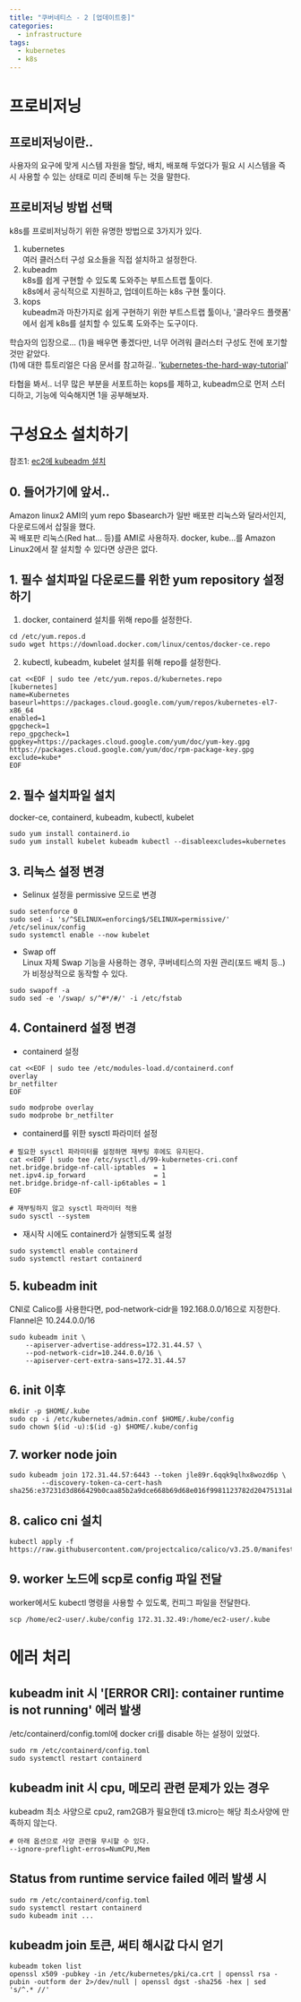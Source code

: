 ```yaml
---
title: "쿠버네티스 - 2 [업데이트중]"
categories: 
  - infrastructure
tags:
  - kubernetes
  - k8s
---
```


# 프로비저닝
## 프로비저닝이란..
사용자의 요구에 맞게 시스템 자원을 할당, 배치, 배포해 두었다가 필요 시 시스템을 즉시 사용할 수 있는 상태로 미리 준비해 두는 것을 말한다.

## 프로비저닝 방법 선택
k8s를 프로비저닝하기 위한 유명한 방법으로 3가지가 있다. 
1. kubernetes  
여러 클러스터 구성 요소들을 직접 설치하고 설정한다.  
1. kubeadm  
k8s를 쉽게 구현할 수 있도록 도와주는 부트스트랩 툴이다.   
k8s에서 공식적으로 지원하고, 업데이트하는 k8s 구현 툴이다.
1. kops  
kubeadm과 마찬가지로 쉽게 구현하기 위한 부트스트랩 툴이나, '클라우드 플랫폼' 에서 쉽게 k8s를 설치할 수 있도록 도와주는 도구이다.

학습자의 입장으로... (1)을 배우면 좋겠다만, 너무 어려워 클러스터 구성도 전에 포기할 것만 같았다.  
(1)에 대한 튜토리얼은 다음 문서를 참고하길.. '[kubernetes-the-hard-way-tutorial](https://github.com/kelseyhightower/kubernetes-the-hard-way)'  
  

타협을 봐서.. 너무 많은 부분을 서포트하는 kops를 제하고, kubeadm으로 먼저 스터디하고, 기능에 익숙해지면 1을 공부해보자.  

# 구성요소 설치하기
참조1: [ec2에 kubeadm 설치](https://velog.io/@eunbyul/AWS-EC2%EC%97%90-kubernetes-%EC%84%A4%EC%B9%98%ED%95%98%EA%B8%B0)  

## 0. 들어가기에 앞서.. 
Amazon linux2 AMI의 yum repo $basearch가 일반 배포판 리눅스와 달라서인지, 다운로드에서 삽질을 했다.  
꼭 배포판 리눅스(Red hat... 등)를 AMI로 사용하자. docker, kube...를 Amazon Linux2에서 잘 설치할 수 있다면 상관은 없다.  

## 1. 필수 설치파일 다운로드를 위한 yum repository 설정하기 
1. docker, containerd 설치를 위해 repo를 설정한다.
```
cd /etc/yum.repos.d  
sudo wget https://download.docker.com/linux/centos/docker-ce.repo  
```

2. kubectl, kubeadm, kubelet 설치를 위해 repo를 설정한다. 
```
cat <<EOF | sudo tee /etc/yum.repos.d/kubernetes.repo
[kubernetes]
name=Kubernetes
baseurl=https://packages.cloud.google.com/yum/repos/kubernetes-el7-x86_64
enabled=1
gpgcheck=1
repo_gpgcheck=1
gpgkey=https://packages.cloud.google.com/yum/doc/yum-key.gpg https://packages.cloud.google.com/yum/doc/rpm-package-key.gpg
exclude=kube*
EOF
```

## 2. 필수 설치파일 설치
docker-ce, containerd, kubeadm, kubectl, kubelet
```
sudo yum install containerd.io  
sudo yum install kubelet kubeadm kubectl --disableexcludes=kubernetes
```

## 3. 리눅스 설정 변경
* Selinux 설정을 permissive 모드로 변경  
```
sudo setenforce 0
sudo sed -i 's/^SELINUX=enforcing$/SELINUX=permissive/' /etc/selinux/config
sudo systemctl enable --now kubelet
```

* Swap off  
   Linux 자체 Swap 기능을 사용하는 경우, 쿠버네티스의 자원 관리(포드 배치 등..)가 비정상적으로 동작할 수 있다.
```
sudo swapoff -a  
sudo sed -e '/swap/ s/^#*/#/' -i /etc/fstab
```

## 4. Containerd 설정 변경
* containerd 설정  
```
cat <<EOF | sudo tee /etc/modules-load.d/containerd.conf
overlay
br_netfilter
EOF

sudo modprobe overlay
sudo modprobe br_netfilter
```

* containerd를 위한 sysctl 파라미터 설정  
```
# 필요한 sysctl 파라미터를 설정하면 재부팅 후에도 유지된다.
cat <<EOF | sudo tee /etc/sysctl.d/99-kubernetes-cri.conf
net.bridge.bridge-nf-call-iptables  = 1
net.ipv4.ip_forward                 = 1
net.bridge.bridge-nf-call-ip6tables = 1
EOF

# 재부팅하지 않고 sysctl 파라미터 적용
sudo sysctl --system
```

* 재시작 시에도 containerd가 실행되도록 설정  
```
sudo systemctl enable containerd
sudo systemctl restart containerd
```

## 5. kubeadm init  
CNI로 Calico를 사용한다면, pod-network-cidr을 192.168.0.0/16으로 지정한다.  
Flannel은 10.244.0.0/16
```
sudo kubeadm init \
    --apiserver-advertise-address=172.31.44.57 \
    --pod-network-cidr=10.244.0.0/16 \
    --apiserver-cert-extra-sans=172.31.44.57
```

## 6. init 이후  
```
mkdir -p $HOME/.kube
sudo cp -i /etc/kubernetes/admin.conf $HOME/.kube/config
sudo chown $(id -u):$(id -g) $HOME/.kube/config
```

## 7. worker node join  
```
sudo kubeadm join 172.31.44.57:6443 --token jle89r.6qqk9qlhx8wozd6p \
        --discovery-token-ca-cert-hash sha256:e37231d3d866429b0caa85b2a9dce668b69d68e016f9981123782d20475131ab
```

## 8. calico cni 설치  
```
kubectl apply -f https://raw.githubusercontent.com/projectcalico/calico/v3.25.0/manifests/calico.yaml
```

## 9. worker 노드에 scp로 config 파일 전달
worker에서도 kubectl 명령을 사용할 수 있도록, 컨피그 파일을 전달한다.
```
scp /home/ec2-user/.kube/config 172.31.32.49:/home/ec2-user/.kube
```

# 에러 처리  
## kubeadm init 시 '[ERROR CRI]: container runtime is not running' 에러 발생  
/etc/containerd/config.toml에 docker cri를 disable 하는 설정이 있었다.
```
sudo rm /etc/containerd/config.toml
sudo systemctl restart containerd
```

## kubeadm init 시 cpu, 메모리 관련 문제가 있는 경우  
kubeadm 최소 사양으로 cpu2, ram2GB가 필요한데 t3.micro는 해당 최소사양에 만족하지 않는다.  
```
# 아래 옵션으로 사양 관련을 무시할 수 있다.
--ignore-preflight-erros=NumCPU,Mem
```

## Status from runtime service failed 에러 발생 시  
```
sudo rm /etc/containerd/config.toml
sudo systemctl restart containerd
sudo kubeadm init ...
```

## kubeadm join 토큰, 써티 해시값 다시 얻기  
```
kubeadm token list
openssl x509 -pubkey -in /etc/kubernetes/pki/ca.crt | openssl rsa -pubin -outform der 2>/dev/null | openssl dgst -sha256 -hex | sed 's/^.* //'
```